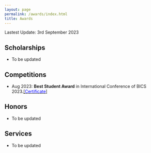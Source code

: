 ```yaml
---
layout: page
permalink: /awards/index.html
title: Awards
---
```


Lastest Update: 3rd September 2023

## Scholarships

- To be updated

## Competitions

- Aug 2023: **Best Student Award** in International Conference of BICS 2023.[[<span style="color: blue;">Certificate</span>]](https://cbachen1997.github.io/awards/BICS2023.jpg)



## Honors

- To be updated


## Services

- To be updated


